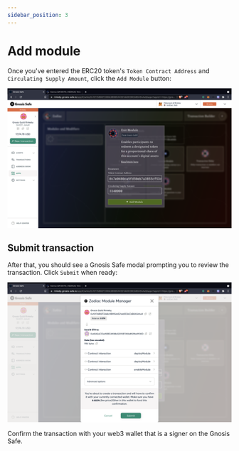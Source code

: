 ```yaml
---
sidebar_position: 3
---
```


# Add module

Once you've entered the ERC20 token's `Token Contract Address` and `Circulating Supply Amount`, click the `Add Module` button:

![Add Exit Module](/img/tutorial/exit_3.png)

## Submit transaction

After that, you should see a Gnosis Safe modal prompting you to review the transaction. Click `Submit` when ready:

![Submit](/img/tutorial/exit_4.png)

Confirm the transaction with your web3 wallet that is a signer on the Gnosis Safe.